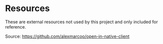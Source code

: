 # Resources

These are external resources not used by this project and only included for reference.

Source: https://github.com/alexmarcoo/open-in-native-client
